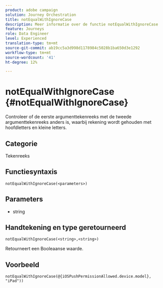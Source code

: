 ```yaml
---
product: adobe campaign
solution: Journey Orchestration
title: notEqualWithIgnoreCase
description: Meer informatie over de functie notEqualWithIgnoreCase
feature: Journeys
role: Data Engineer
level: Experienced
translation-type: tm+mt
source-git-commit: ab19cc5a3d998d1178984c5028b1ba650d3e1292
workflow-type: tm+mt
source-wordcount: '41'
ht-degree: 12%

---
```



# notEqualWithIgnoreCase {#notEqualWithIgnoreCase}

Controleer of de eerste argumenttekenreeks met de tweede argumenttekenreeks anders is, waarbij rekening wordt gehouden met hoofdletters en kleine letters.

## Categorie

Tekenreeks

## Functiesyntaxis

`notEqualWithIgnoreCase(<parameters>)`

## Parameters

* string

## Handtekening en type geretourneerd

`notEqualWithIgnoreCase(<string>,<string>)`

Retourneert een Booleaanse waarde.

## Voorbeeld

`notEqualWithIgnoreCase(@{iOSPushPermissionAllowed.device.model}, "iPad"))`

